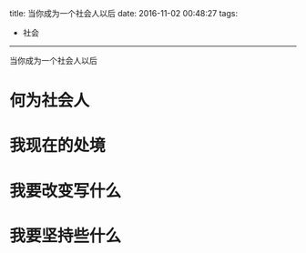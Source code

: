 title: 当你成为一个社会人以后
date: 2016-11-02 00:48:27
tags: 
- 社会
---

当你成为一个社会人以后
<!--more-->

# 何为社会人
# 我现在的处境
# 我要改变写什么
# 我要坚持些什么
